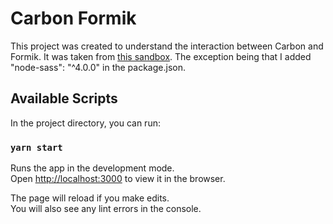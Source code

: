 # Carbon Formik 

This project was created to understand the interaction between Carbon and Formik.
It was taken from [this sandbox](https://codesandbox.io/s/carbon-quickstart-xi5jc). The exception being that I added
"node-sass": "^4.0.0" in the package.json.

## Available Scripts

In the project directory, you can run:

### `yarn start`

Runs the app in the development mode.\
Open [http://localhost:3000](http://localhost:3000) to view it in the browser.

The page will reload if you make edits.\
You will also see any lint errors in the console.
